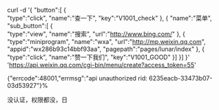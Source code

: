 curl -d '{
     "button":[
     {	
          "type":"click",
          "name":"查一下",
          "key":"V1001_check"
      },
      {
           "name":"菜单",
           "sub_button":[
           {	
               "type":"view",
               "name":"搜索",
               "url":"http://www.bing.com/"
            },
            {
                 "type":"miniprogram",
                 "name":"wxa",
                 "url":"http://mp.weixin.qq.com",
                 "appid":"wx286b93c14bbf93aa",
                 "pagepath":"pages/lunar/index"
             },
            {
               "type":"click",
               "name":"赞一下我们",
               "key":"V1001_GOOD"
            }]
       }]
 }' 'https://api.weixin.qq.com/cgi-bin/menu/create?access_token=55'

 {"errcode":48001,"errmsg":"api unauthorized rid: 6235eacb-33473b07-03d53927"}%

 没认证，权限都没，日
 